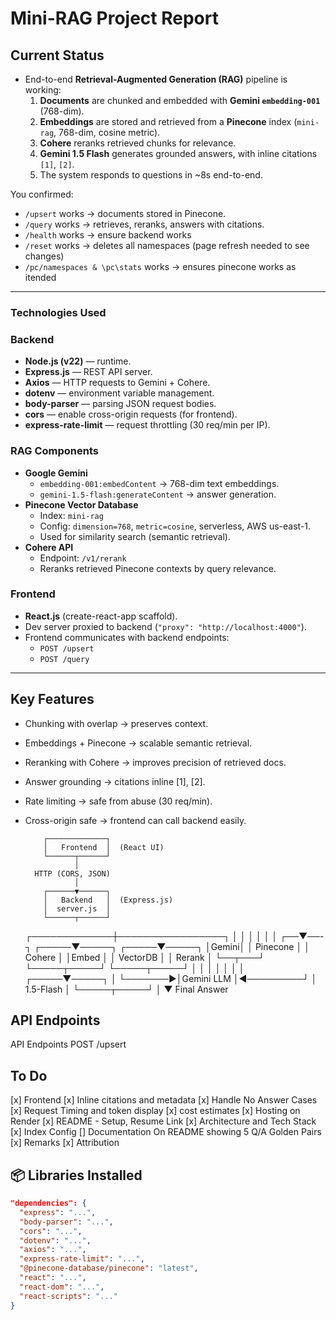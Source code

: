 # Mini-RAG Project Report

## Current Status
- End-to-end **Retrieval-Augmented Generation (RAG)** pipeline is working:
  1. **Documents** are chunked and embedded with **Gemini `embedding-001`** (768-dim).
  2. **Embeddings** are stored and retrieved from a **Pinecone** index (`mini-rag`, 768-dim, cosine metric).
  3. **Cohere** reranks retrieved chunks for relevance.
  4. **Gemini 1.5 Flash** generates grounded answers, with inline citations `[1]`, `[2]`.
  5. The system responds to questions in ~8s end-to-end.

You confirmed:
- `/upsert` works → documents stored in Pinecone.  
- `/query` works → retrieves, reranks, answers with citations.  
- `/health` works -> ensure backend works
- `/reset` works -> deletes all namespaces (page refresh needed to see changes)
-  `/pc/namespaces & \pc\stats` works -> ensures pinecone works as itended
---

### Technologies Used

### Backend
- **Node.js (v22)** — runtime.  
- **Express.js** — REST API server.  
- **Axios** — HTTP requests to Gemini + Cohere.  
- **dotenv** — environment variable management.  
- **body-parser** — parsing JSON request bodies.  
- **cors** — enable cross-origin requests (for frontend).  
- **express-rate-limit** — request throttling (30 req/min per IP).  

### RAG Components
- **Google Gemini**  
  - `embedding-001:embedContent` → 768-dim text embeddings.  
  - `gemini-1.5-flash:generateContent` → answer generation.  
- **Pinecone Vector Database**  
  - Index: `mini-rag`  
  - Config: `dimension=768`, `metric=cosine`, serverless, AWS us-east-1.  
  - Used for similarity search (semantic retrieval).  
- **Cohere API**  
  - Endpoint: `/v1/rerank`  
  - Reranks retrieved Pinecone contexts by query relevance.  

### Frontend
- **React.js** (create-react-app scaffold).  
- Dev server proxied to backend (`"proxy": "http://localhost:4000"`).  
- Frontend communicates with backend endpoints:  
  - `POST /upsert`  
  - `POST /query`  

---
## Key Features 
- Chunking with overlap → preserves context.
- Embeddings + Pinecone → scalable semantic retrieval.
- Reranking with Cohere → improves precision of retrieved docs.
- Answer grounding → citations inline [1], [2].
- Rate limiting → safe from abuse (30 req/min).
- Cross-origin safe → frontend can call backend easily.

          ┌─────────────┐
          │   Frontend  │  (React UI)
          └──────┬──────┘
                 │
        HTTP (CORS, JSON)
                 │
          ┌──────▼──────┐
          │   Backend   │  (Express.js)
          │  server.js  │
          └──────┬──────┘
   ┌─────────────┼─────────────────┐
   │             │                 │
   │             │                 │
┌──▼──-┐    ┌─────▼─────┐    ┌─────▼─────┐
│Gemini│    │  Pinecone │    │  Cohere   │
│Embed │    │  VectorDB │    │  Rerank   │
└──┬───┘    └─────┬─────┘    └─────┬─────┘
   │              │                │
   │              │                │
   │        ┌─────▼─────┐          │
   └───────►│Gemini LLM │◄─────────┘
            │ 1.5-Flash │
            └─────┬─────┘
                  │
                  ▼
              Final Answer

## API Endpoints
API Endpoints
POST /upsert

## To Do
[x] Frontend 
[x] Inline citations and metadata
[x] Handle No Answer Cases
[x] Request Timing and token display
[x] cost estimates
[x] Hosting on Render
[x] README - Setup, Resume Link
[x] Architecture and Tech Stack
[x] Index Config
[] Documentation On README showing 5 Q/A Golden Pairs
[x] Remarks
[x] Attribution

## 📦 Libraries Installed
```json
"dependencies": {
  "express": "...",
  "body-parser": "...",
  "cors": "...",
  "dotenv": "...",
  "axios": "...",
  "express-rate-limit": "...",
  "@pinecone-database/pinecone": "latest",
  "react": "...",
  "react-dom": "...",
  "react-scripts": "..."
}

